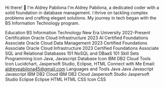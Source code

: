 Hi there! 👋 I'm Aldrey Pabilona
I'm Aldrey Pabilona, a dedicated coder with a solid foundation in database management. I thrive on tackling complex problems and crafting elegant solutions. My journey in tech began with the BS Information Technology program.

Education
BS Information Technology
New Era University
2022-Present
Certification
Oracle Cloud Infrastructure 2023 AI Certified Foundations Associate
Oracle Cloud Data Management 2023 Certified Foundations Associate
Oracle Cloud Infrastructure 2023 Certified Foundations Associate
SQL and Relational Databases 101
NoSQL and DBaaS 101
Skill Sets
Programming Icon Java, Javascript
Database Icon IBM DB2 Cloud
Tools Icon Lucidchart, Jaspersoft Studio, Eclipse, HTML
Connect with Me
Email: aldreypabilona45@gmail.com
Languages and Tools
Java Java
Javascript Javascript
IBM DB2 Cloud IBM DB2 Cloud
Jaspersoft Studio Jaspersoft Studio
Eclipse Eclipse
HTML HTML
CSS Icon CSS
